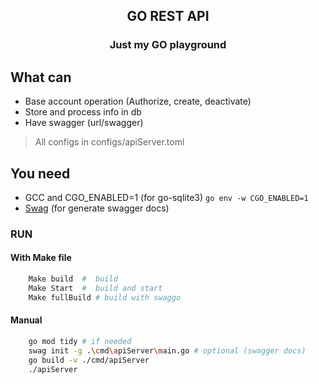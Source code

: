 

<h2 align="center">GO REST API</h3>


<h3 align="center">

Just my GO playground

</h3>



## What can

- Base account operation (Authorize, create, deactivate)
- Store and process info in db
- Have swagger (url/swagger)
> All configs in configs/apiServer.toml


## You need

- GCC and CGO_ENABLED=1 (for go-sqlite3) `go env -w CGO_ENABLED=1`
- [Swag](https://github.com/swaggo/swag) (for generate swagger docs)

### RUN

#### With Make file

``` bash
    Make build  #  build
    Make Start  #  build and start
    Make fullBuild # build with swaggo
```
#### Manual

``` bash
    go mod tidy # if needed
    swag init -g .\cmd\apiServer\main.go # optional (swagger docs)
    go build -v ./cmd/apiServer
    ./apiServer
```

